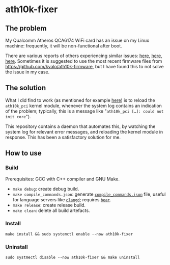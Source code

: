 # ath10k-fixer

## The problem

My Qualcomm Atheros QCA6174 WiFi card has an issue on my Linux machine: frequently, it
will be non-functional after boot.

There are various reports of others experiencing similar issues:
[here](https://bbs.archlinux.org/viewtopic.php?id=266143),
[here](https://bugzilla.redhat.com/show_bug.cgi?id=1846802),
[here](https://askubuntu.com/q/1434288). Sometimes it is suggested to use the most
recent firmware files from https://github.com/kvalo/ath10k-firmware, but I have found
this to not solve the issue in my case.

## The solution

What I did find to work (as mentioned for example
[here](https://old.reddit.com/r/archlinux/comments/sav8f5/my_network_adapter_fails_to_start/hu2tnsj/))
is to reload the `ath10k_pci` kernel module, whenever the system log contains an
indication of the problem; typically, this is a message like "`ath10k_pci […]: could not
init core`").

This repository contains a daemon that automates this, by watching the system log for
relevant error messages, and reloading the kernel module in response. This has been a
satisfactory solution for me.

## How to use

### Build

Prerequisites: GCC with C++ compiler and GNU Make.

- `make debug`: create debug build.
- `make compile_commands.json`: generate [`compile_commands.json`](https://clang.llvm.org/docs/JSONCompilationDatabase.html) file, useful for language servers like [`clangd`](https://clangd.llvm.org/); requires [`bear`](https://github.com/rizsotto/Bear).
- `make release`: create release build.
- `make clean`: delete all build artefacts.

### Install

`make install && sudo systemctl enable --now ath10k-fixer`

### Uninstall

`sudo systmectl disable --now ath10k-fixer && make uninstall`
